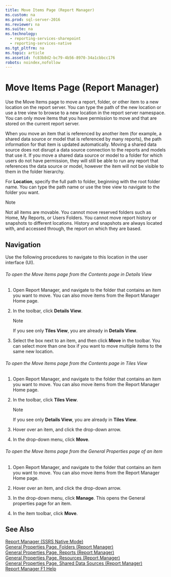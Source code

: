 ```yaml
---
title: Move Items Page (Report Manager)
ms.custom: na
ms.prod: sql-server-2016
ms.reviewer: na
ms.suite: na
ms.technology: 
  - reporting-services-sharepoint
  - reporting-services-native
ms.tgt_pltfrm: na
ms.topic: article
ms.assetid: fc83b8d2-bc79-4b56-8970-34a1cbbcc176
robots: noindex,nofollow
---
```

# Move Items Page (Report Manager)
  Use the Move Items page to move a report, folder, or other item to a new location on the report server. You can type the path of the new location or use a tree view to browse to a new location in the report server namespace. You can only move items that you have permission to move and that are stored on the current report server.  
  
 When you move an item that is referenced by another item \(for example, a shared data source or model that is referenced by many reports\), the path information for that item is updated automatically. Moving a shared data source does not disrupt a data source connection to the reports and models that use it. If you move a shared data source or model to a folder for which users do not have permission, they will still be able to run any report that references the data source or model, however the item will not be visible to them in the folder hierarchy.  
  
 For **Location**, specify the full path to folder, beginning with the root folder name. You can type the path name or use the tree view to navigate to the folder you want.  
  
> [!NOTE]  
>  Not all items are movable. You cannot move reserved folders such as Home, My Reports, or Users Folders. You cannot move report history or snapshots to different locations. History and snapshots are always located with, and accessed through, the report on which they are based.  
  
## Navigation  
 Use the following procedures to navigate to this location in the user interface \(UI\).  
  
###### To open the Move Items page from the Contents page in Details View  
  
1.  Open Report Manager, and navigate to the folder that contains an item you want to move. You can also move items from the Report Manager Home page.  
  
2.  In the toolbar, click **Details View**.  
  
    > [!NOTE]  
    >  If you see only **Tiles View**, you are already in **Details View**.  
  
3.  Select the box next to an item, and then click **Move** in the toolbar. You can select more than one box if you want to move multiple items to the same new location.  
  
###### To open the Move Items page from the Contents page in Tiles View  
  
1.  Open Report Manager, and navigate to the folder that contains an item you want to move. You can also move items from the Report Manager Home page.  
  
2.  In the toolbar, click **Tiles View**.  
  
    > [!NOTE]  
    >  If you see only **Details View**, you are already in **Tiles View**.  
  
3.  Hover over an item, and click the drop\-down arrow.  
  
4.  In the drop\-down menu, click **Move**.  
  
###### To open the Move Items page from the General Properties page of an item  
  
1.  Open Report Manager, and navigate to the folder that contains an item you want to move. You can also move items from the Report Manager Home page.  
  
2.  Hover over an item, and click the drop\-down arrow.  
  
3.  In the drop\-down menu, click **Manage**. This opens the General properties page for an item.  
  
4.  In the item toolbar, click **Move**.  
  
## See Also  
 [Report Manager  &#40;SSRS Native Mode&#41;](../../Topics/TopicNameNotContainA/Report-Manager---SSRS-Native-Mode-.md)   
 [General Properties Page, Folders &#40;Report Manager&#41;](../../Topics/TopicNameNotContainA/General-Properties-Page--Folders--Report-Manager-.md)   
 [General Properties Page, Reports &#40;Report Manager&#41;](../../Topics/TopicNameNotContainA/General-Properties-Page--Reports--Report-Manager-.md)   
 [General Properties Page, Resources &#40;Report Manager&#41;](../../Topics/TopicNameNotContainA/General-Properties-Page--Resources--Report-Manager-.md)   
 [General Properties Page, Shared Data Sources &#40;Report Manager&#41;](../../Topics/TopicNameNotContainA/General-Properties-Page--Shared-Data-Sources--Report-Manager-.md)   
 [Report Manager F1 Help](../../Topics/TopicNameNotContainA/Report-Manager-F1-Help.md)  
  
  